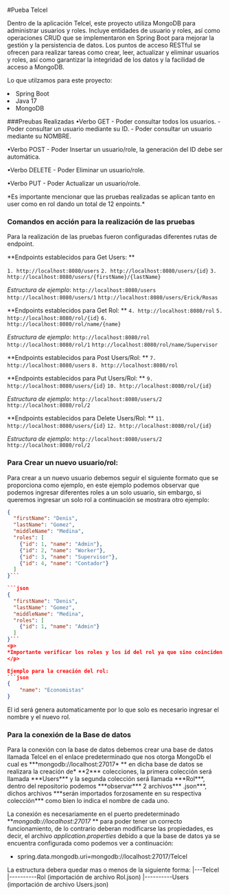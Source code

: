 #Pueba Telcel 

<p>
Dentro de la aplicación Telcel, este proyecto utiliza MongoDB para administrar usuarios y roles. Incluye entidades de usuario y roles, así como operaciones CRUD que se implementaron en Spring Boot para mejorar la gestión y la persistencia de datos. Los puntos de acceso RESTful se ofrecen para realizar tareas como crear, leer, actualizar y eliminar usuarios y roles, así como garantizar la integridad de los datos y la facilidad de acceso a MongoDB.

Lo que utilzamos para este proyecto:
 <li>Spring Boot</li>
 <li>Java 17 </li> 
 <li>MongoDB</li>
</p>

###Preubas Realizadas
•Verbo GET 
                - Poder consultar todos los usuarios.
                - Poder consultar un usuario mediante su ID.
               - Poder consultar un usuario mediante su NOMBRE.

•Verbo POST
                - Poder Insertar un usuario/role, la generación del ID debe ser automática.

•Verbo DELETE
                - Poder Eliminar un usuario/role.

•Verbo PUT
                - Poder Actualizar un usuario/role.

<p>
*Es importante mencionar que las pruebas realizadas se aplican tanto en user como en rol dando un total de 12 enpoints.*
</p>

### Comandos en acción para la realización de las pruebas
<p>
Para la realización de las pruebas fueron configuradas diferentes rutas de endpoint.

**Endpoints establecidos para Get Users: **

```1. http://localhost:8080/users```
```2. http://localhost:8080/users/{id}```
```3. http://localhost:8080/users/{firstName}/{lastName}```

*Estructura de ejemplo*:
```http://localhost:8080/users```
```http://localhost:8080/users/1```
```http://localhost:8080/users/Erick/Rosas```

**Endpoints establecidos para Get Rol: **
```4. http://localhost:8080/rol```
```5. http://localhost:8080/rol/{id}```
```6. http://localhost:8080/rol/name/{name}```

*Estructura de ejemplo*:
```http://localhost:8080/rol```
```http://localhost:8080/rol/1```
```http://localhost:8080/rol/name/Supervisor```

**Endpoints establecidos para Post Users/Rol: **
```7. http://localhost:8080/users```
```8. http://localhost:8080/rol```

**Endpoints establecidos para Put Users/Rol: **
```9. http://localhost:8080/users/{id}```
```10. http://localhost:8080/rol/{id}```

*Estructura de ejemplo*:
```http://localhost:8080/users/2```
```http://localhost:8080/rol/2```

**Endpoints establecidos para Delete Users/Rol: **
```11. http://localhost:8080/users/{id}```
```12. http://localhost:8080/rol/{id}```

*Estructura de ejemplo*:
```http://localhost:8080/users/2```
```http://localhost:8080/rol/2```
</p>

### Para Crear un nuevo usuario/rol:

Para crear a un nuevo usuario debemos seguir el siguiente formato que se proporciona como ejemplo, en este ejemplo podemos observar que podemos ingresar diferentes roles a un solo usuario, sin embargo, si queremos ingresar un solo rol a continuación se mostrara otro ejemplo: 
```json
{
  "firstName": "Denis",
  "lastName": "Gomez",
  "middleName": "Medina",
  "roles": [
    {"id": 1, "name": "Admin"},
    {"id": 2, "name": "Worker"},
    {"id": 3, "name": "Supervisor"},
    {"id": 4, "name": "Contador"}
  ]
}```

```json
{
  "firstName": "Denis",
  "lastName": "Gomez",
  "middleName": "Medina",
  "roles": [
    {"id": 1, "name": "Admin"}
  ]
}```
<p>
*Importante verificar los roles y los id del rol ya que sino coinciden o no existen lanzara un error hasta que coinda el id con su respectivo rol.*
</p>

Ejemplo para la creación del rol:
```json
{
    "name": "Economistas"
}
```
<p>
El id será genera automaticamente por lo que solo es necesario ingresar el nombre y el nuevo rol.
</p>

### Para la conexión de la Base de datos
<p>
Para la conexión con la base de datos debemos crear una base de datos llamada Telcel en el enlace predeterminado que nos otorga MongoDb el cual es  ***mongodb://localhost:27017* ** en dicha base de datos se realizara la creación de* **2*** colecciones, la primera colección será llamada ***Users*** y la segunda colección será llamada ***Rol***, dentro del repositorio podemos ***observar*** 2 archivos*** .json***, dichos archivos ***serán importados forzosamente en su respectiva colección*** como bien lo indica el nombre de cada uno.

La conexión es necesariamente en el puerto predeterminado ***mongodb://localhost:27017* ** para poder tener un correcto funcionamiento, de lo contrario deberan modificarse las propiedades, es decir, el archivo *application.properties*  debido a que la base de datos ya se encuentra configurada como podemos ver a continuación:
</p>

- spring.data.mongodb.uri=mongodb://localhost:27017/Telcel

<p>
La estructura debera quedar mas o menos de la siguiente forma:
|---Telcel
|----------Rol (importación de archivo Rol.json)
|----------Users (importación de archivo Users.json)
</p>



